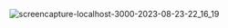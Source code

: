 ![screencapture-localhost-3000-2023-08-23-22_16_19](https://github.com/Luiggi-piero/styled-components/assets/86317658/45111144-c57a-48ea-b20f-bee9bba82ef6)
